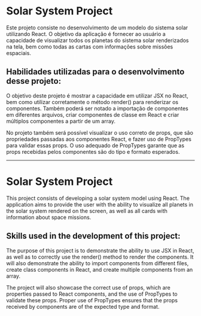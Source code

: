 # Solar System Project

Este projeto consiste no desenvolvimento de um modelo do sistema solar utilizando React. O objetivo da aplicação é fornecer ao usuário a capacidade de visualizar todos os planetas do sistema solar renderizados na tela, bem como todas as cartas com informações sobre missões espaciais.

## Habilidades utilizadas para o desenvolvimento desse projeto:

O objetivo deste projeto é mostrar a capacidade em utilizar JSX no React, bem como utilizar corretamente o método render() para renderizar os componentes. Também poderá ser notado a importação de componentes em diferentes arquivos, criar componentes de classe em React e criar múltiplos componentes a partir de um array.

No projeto também será possível visualizar o uso correto de props, que são propriedades passadas aos componentes React, e fazer uso de PropTypes para validar essas props. O uso adequado de PropTypes garante que as props recebidas pelos componentes são do tipo e formato esperados.

__________________________________________________________________________________________________________________________________________________________________________

# Solar System Project

This project consists of developing a solar system model using React. The application aims to provide the user with the ability to visualize all planets in the solar system rendered on the screen, as well as all cards with information about space missions.

## Skills used in the development of this project:

The purpose of this project is to demonstrate the ability to use JSX in React, as well as to correctly use the render() method to render the components. It will also demonstrate the ability to import components from different files, create class components in React, and create multiple components from an array.

The project will also showcase the correct use of props, which are properties passed to React components, and the use of PropTypes to validate these props. Proper use of PropTypes ensures that the props received by components are of the expected type and format.
